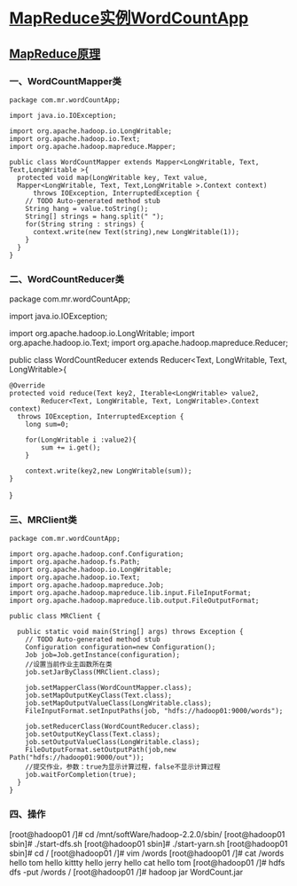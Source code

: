 # [MapReduce实例WordCountApp](https://github.com/sunnyandgood/BigData/tree/master/Hadoop%E7%9A%84API%E5%BA%94%E7%94%A8/hadoop01/src/com/mr/wordCountApp)

## [MapReduce原理](https://github.com/sunnyandgood/BigData/blob/master/MapReduce/MapReduce%E5%8E%9F%E7%90%86.md)

### 一、WordCountMapper类

    package com.mr.wordCountApp;

    import java.io.IOException;

    import org.apache.hadoop.io.LongWritable;
    import org.apache.hadoop.io.Text;
    import org.apache.hadoop.mapreduce.Mapper;

    public class WordCountMapper extends Mapper<LongWritable, Text, Text,LongWritable >{
      protected void map(LongWritable key, Text value, 
      Mapper<LongWritable, Text, Text,LongWritable >.Context context)
          throws IOException, InterruptedException {
        // TODO Auto-generated method stub
        String hang = value.toString();
        String[] strings = hang.split(" ");
        for(String string : strings) {
          context.write(new Text(string),new LongWritable(1));
        }		
      }
    }

### 二、WordCountReducer类

package com.mr.wordCountApp;

import java.io.IOException;

import org.apache.hadoop.io.LongWritable;
import org.apache.hadoop.io.Text;
import org.apache.hadoop.mapreduce.Reducer;

public class WordCountReducer extends Reducer<Text, LongWritable, Text, LongWritable>{

	@Override
	protected void reduce(Text key2, Iterable<LongWritable> value2,
			Reducer<Text, LongWritable, Text, LongWritable>.Context context) 
      throws IOException, InterruptedException {
		long sum=0;
		
		for(LongWritable i :value2){
			sum += i.get();
		}
		
		context.write(key2,new LongWritable(sum));
	}	
}

### 三、MRClient类

    package com.mr.wordCountApp;

    import org.apache.hadoop.conf.Configuration;
    import org.apache.hadoop.fs.Path;
    import org.apache.hadoop.io.LongWritable;
    import org.apache.hadoop.io.Text;
    import org.apache.hadoop.mapreduce.Job;
    import org.apache.hadoop.mapreduce.lib.input.FileInputFormat;
    import org.apache.hadoop.mapreduce.lib.output.FileOutputFormat;

    public class MRClient {

      public static void main(String[] args) throws Exception {
        // TODO Auto-generated method stub
        Configuration configuration=new Configuration();
        Job job=Job.getInstance(configuration);
        //设置当前作业主函数所在类
        job.setJarByClass(MRClient.class);

        job.setMapperClass(WordCountMapper.class);
        job.setMapOutputKeyClass(Text.class);
        job.setMapOutputValueClass(LongWritable.class);
        FileInputFormat.setInputPaths(job, "hdfs://hadoop01:9000/words");

        job.setReducerClass(WordCountReducer.class);
        job.setOutputKeyClass(Text.class);
        job.setOutputValueClass(LongWritable.class);
        FileOutputFormat.setOutputPath(job,new Path("hdfs://hadoop01:9000/out"));
        //提交作业，参数：true为显示计算过程，false不显示计算过程
        job.waitForCompletion(true);	
      }
    }
    
### 四、操作

  [root@hadoop01 /]# cd /mnt/softWare/hadoop-2.2.0/sbin/
  [root@hadoop01 sbin]# ./start-dfs.sh 
  [root@hadoop01 sbin]# ./start-yarn.sh
  [root@hadoop01 sbin]# cd / 
  [root@hadoop01 /]# vim /words
  [root@hadoop01 /]# cat /words 
  hello tom
  hello kittty
  hello jerry
  hello cat
  hello tom
  [root@hadoop01 /]# hdfs dfs -put /words /
  [root@hadoop01 /]# hadoop jar WordCount.jar 
